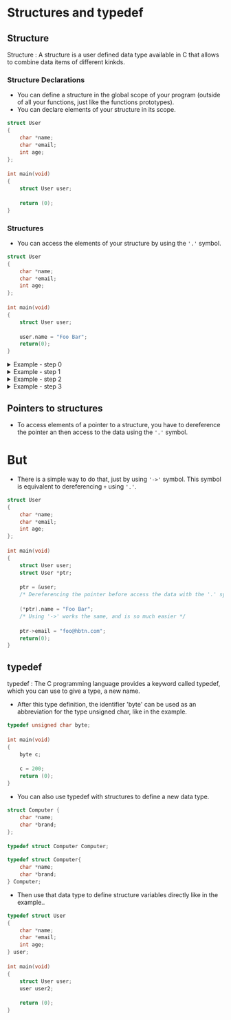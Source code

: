 # Structures and typedef

## Structure
Structure
: A structure is a user defined data type available in C that allows to combine data items of different kinkds.

### Structure Declarations

- You can define a structure in the global scope of your program (outside of all your functions, just like the functions prototypes).
- You can declare elements of your structure in its scope.

```c
struct User
{
    char *name;
    char *email;
    int age;
};

int main(void)
{
    struct User user;

    return (0);
}
```

### Structures

- You can access the elements of your structure by using the `'.'` symbol.

```c
struct User
{
    char *name;
    char *email;
    int age;
};

int main(void)
{
    struct User user;

    user.name = "Foo Bar";
    return(0);
}
```
<details><summary>Example - step 0</summary>

![step0](https://github.com/CarolDianeHA/holbertonschool-low_level_programming/blob/main/structures_typedef/README%20Images/Step0.png)

```c
#include <stdio.h>

struct User
{
    char *name;
    char *email;
    int age;
};

int main(void)
{
    struct User user;

    user.name = "Foo Bar";
    user.email = "foo@hbtn.io";
    user.age = 98;
    return(0);
}
```
</details>

<details><summary>Example - step 1</summary>

![step1](https://github.com/CarolDianeHA/holbertonschool-low_level_programming/blob/main/structures_typedef/README%20Images/Step1.png)

```c
#include <stdio.h>

struct User
{
    char *name;
    char *email;
    int age;
};

int main(void)
{
    struct User user;

    user.name = "Foo Bar";
    user.email = "foo@hbtn.io";
    user.age = 98;
    return(0);
}
```
</details>

<details><summary>Example - step 2</summary>

![stpe2](https://github.com/CarolDianeHA/holbertonschool-low_level_programming/blob/main/structures_typedef/README%20Images/Step2.png)

```c
#include <stdio.h>

struct User
{
    char *name;
    char *email;
    int age;
};

int main(void)
{
    struct User user;

    user.name = "Foo Bar";
    user.email = "foo@hbtn.io";
    user.age = 98;
    return(0);
}
```
</details>

<details><summary>Example - step 3</summary>

![step3](https://github.com/CarolDianeHA/holbertonschool-low_level_programming/blob/main/structures_typedef/README%20Images/Step3.png)

```c
#include <stdio.h>

struct User
{
    char *name;
    char *email;
    int age;
};

int main(void)
{
    struct User user;

    user.name = "Foo Bar";
    user.email = "foo@hbtn.io";
    user.age = 98;
    return(0);
}
```
</details>

## Pointers to structures

- To access elements of a pointer to a structure, you have to dereference the pointer an then access to the data using the `'.'` symbol.

# But
- There is a simple way to do that, just by using `'->'` symbol. This symbol is equivalent to dereferencing `+` using `'.'`.

```c
struct User
{
    char *name;
    char *email;
    int age;
};

int main(void)
{
    struct User user;
    struct User *ptr;

    ptr = &user;
    /* Dereferencing the pointer before access the data with the '.' symbol */

    (*ptr).name = "Foo Bar";
    /* Using '->' works the same, and is so much easier */

    ptr->email = "foo@hbtn.com";
    return(0);
}
```

## typedef
typedef
: The C programming language provides a keyword called typedef, which you can use to give a type, a new name.

- After this type definition, the identifier 'byte' can be used as an abbreviation for the type unsigned char, like in the example.

```c
typedef unsigned char byte;

int main(void)
{
    byte c;

    c = 200;
    return (0);
}
```
- You can also use typedef with structures to define a new data type.

```c
struct Computer {
    char *name;
    char *brand;
};

typedef struct Computer Computer;
```
```c
typedef struct Computer{
    char *name;
    char *brand;
} Computer;
```
- Then use that data type to define structure variables directly like in the example..

```c
typedef struct User
{
    char *name;
    char *email;
    int age;
} user;

int main(void)
{
    struct User user;
    user user2;

    return (0);
}
```